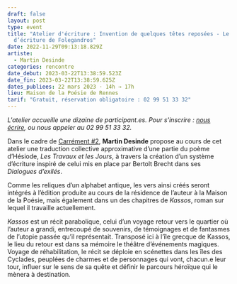 ```yaml
---
draft: false
layout: post
type: event
title: "Atelier d'écriture : Invention de quelques têtes reposées - Le système
  d’écriture de Folegandros"
date: 2022-11-29T09:13:18.829Z
artiste:
  - Martin Desinde
categories: rencontre
date_debut: 2023-03-22T13:38:59.523Z
date_fin: 2023-03-22T13:38:59.625Z
dates_publiees: 22 mars 2023 · 14h → 17h
lieu: Maison de la Poésie de Rennes
tarif: "Gratuit, réservation obligatoire : 02 99 51 33 32"
---
```

*L'atelier accueille une dizaine de participant.es. Pour s'inscrire : [nous écrire](mailto:contact@maisondelapoesie-rennes.org), ou nous appeler au 02 99 51 33 32.*

Dans le cadre de [Carrément #2](https://maiporennes.fr/residence/2022/11/15/carr-ment-2.html), **Martin Desinde** propose au cours de cet atelier une traduction collective approximative d’une partie du poème d’Hésiode, *Les Travaux et les Jours*, à travers la création d’un système d’écriture inspiré de celui mis en place par Bertolt Brecht dans ses *Dialogues d’exilés*.

Comme les reliques d’un alphabet antique, les vers ainsi créés seront intégrés à l’édition produite au cours de la résidence de l’auteur à la Maison de la Poésie, mais également dans un des chapitres de *Kassos*, roman sur lequel il travaille actuellement.

*Kassos* est un récit parabolique, celui d’un voyage retour vers le quartier où l’auteur a grandi, entrecoupé de souvenirs, de témoignages et de fantasmes de l’utopie passée qu’il représentait. Transposé ici à l’île grecque de Kassos, le lieu du retour est dans sa mémoire le théâtre d’événements magiques. Voyage de réhabilitation, le récit se déploie en scénettes dans les îles des Cyclades, peuplées de charmes et de personnages qui vont, chacun.e leur tour, influer sur le sens de sa quête et définir le parcours héroïque qui le mènera à destination.